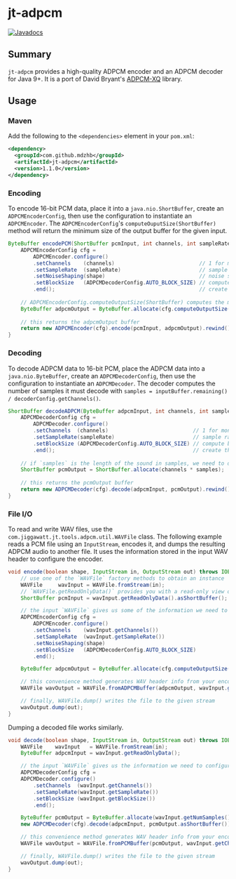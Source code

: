 # jt-adpcm
[![Javadocs](https://www.javadoc.io/badge/com.github.mdzhb/jt-adpcm.svg)](https://www.javadoc.io/doc/com.github.mdzhb/jt-adpcm)

## Summary
`jt-adpcm` provides a high-quality ADPCM encoder and an ADPCM decoder for Java 9+. It is a port of David Bryant's [ADPCM-XQ](https://github.com/dbry/adpcm-xq) library. 

## Usage
### Maven
Add the following to the `<dependencies>` element in your `pom.xml`:
```xml
<dependency>
  <groupId>com.github.mdzhb</groupId>
  <artifactId>jt-adpcm</artifactId>
  <version>1.1.0</version>
</dependency>
```
### Encoding
To encode 16-bit PCM data, place it into a `java.nio.ShortBuffer`, create an `ADPCMEncoderConfig`, then use the configuration to instantiate an `ADPCMEncoder`. The `ADPCMEncoderConfig`'s `computeOuputSize(ShortBuffer)` method will return the minimum size of the output buffer for the given input.
```java
ByteBuffer encodePCM(ShortBuffer pcmInput, int channels, int sampleRate, boolean shape) {
    ADPCMEncoderConfig cfg = 
        ADPCMEncoder.configure()
        .setChannels    (channels)                           // 1 for mono, 2 for stereo
        .setSampleRate  (sampleRate)                         // sample rate in Hz
        .setNoiseShaping(shape)                              // noise shaping; true=on, false=off
        .setBlockSize   (ADPCMDecoderConfig.AUTO_BLOCK_SIZE) // compute block size automatically
        .end();                                              // create the configuration object
    
    // ADPCMEncoderConfig.computeOutputSize(ShortBuffer) computes the minimum output buffer size
    ByteBuffer adpcmOutput = ByteBuffer.allocate(cfg.computeOutputSize(pcmInput));
    
    // this returns the adpcmOutput buffer
    return new ADPCMEncoder(cfg).encode(pcmInput, adpcmOutput).rewind();
}
```
### Decoding
To decode ADPCM data to 16-bit PCM, place the ADPCM data into a `java.nio.ByteBuffer`, create an `ADPCMDecoderConfig`, then use the configuration to instantiate an `ADPCMDecoder`. The decoder computes the number of samples it must decode with `samples = inputBuffer.remaining() / decoderConfig.getChannels()`. 
```java
ShortBuffer decodeADPCM(ByteBuffer adpcmInput, int channels, int samples, int sampleRate) {
    ADPCMDecoderConfig cfg =
        ADPCMDecoder.configure()
        .setChannels  (channels)                           // 1 for mono, 2 for stereo
        .setSampleRate(sampleRate)                         // sample rate in Hz
        .setBlockSize (ADPCMDecoderConfig.AUTO_BLOCK_SIZE) // compute block size with the formula used by the encoder
        .end();                                            // create the configuration object
    
    // if `samples` is the length of the sound in samples, we need to double the length of the buffer for stereo data
    ShortBuffer pcmOutput = ShortBuffer.allocate(channels * samples);
    
    // this returns the pcmOutput buffer
    return new ADPCMDecoder(cfg).decode(adpcmInput, pcmOutput).rewind();
}
```
### File I/O
To read and write WAV files, use the `com.jiggawatt.jt.tools.adpcm.util.WAVFile` class. The following example reads a PCM file using an `InputStream`, encodes it, and dumps the resulting ADPCM audio to another file. It uses the information stored in the input WAV header to configure the encoder.
```java
void encode(boolean shape, InputStream in, OutputStream out) throws IOException {
    // use one of the `WAVFile` factory methods to obtain an instance
    WAVFile     wavInput = WAVFile.fromStream(in);
    // `WAVFile.getReadOnlyData()` provides you with a read-only view of the audio data stored in the file
    ShortBuffer pcmInput = wavInput.getReadOnlyData().asShortBuffer();

    // the input `WAVFile` gives us some of the information we need to configure the encoder
    ADPCMEncoderConfig cfg =
        ADPCMEncoder.configure()
        .setChannels    (wavInput.getChannels())
        .setSampleRate  (wavInput.getSampleRate())
        .setNoiseShaping(shape)
        .setBlockSize   (ADPCMDecoderConfig.AUTO_BLOCK_SIZE)
        .end();

    ByteBuffer adpcmOutput = ByteBuffer.allocate(cfg.computeOutputSize(pcmInput));

    // this convenience method generates WAV header info from your encoder configuration
    WAVFile wavOutput = WAVFile.fromADPCMBuffer(adpcmOutput, wavInput.getNumSamples(), cfg);

    // finally, WAVFile.dump() writes the file to the given stream 
    wavOutput.dump(out);
}
```
Dumping a decoded file works similarly.
```java
void decode(boolean shape, InputStream in, OutputStream out) throws IOException {
    WAVFile    wavInput   = WAVFile.fromStream(in);
    ByteBuffer adpcmInput = wavInput.getReadOnlyData();

    // the input `WAVFile` gives us the information we need to configure the decoder
    ADPCMDecoderConfig cfg =
    ADPCMDecoder.configure()
        .setChannels  (wavInput.getChannels())
        .setSampleRate(wavInput.getSampleRate())
        .setBlockSize (wavInput.getBlockSize())
        .end();

    ByteBuffer pcmOutput = ByteBuffer.allocate(wavInput.getNumSamples() * wavInput.getChannels() * 2);
    new ADPCMDecoder(cfg).decode(adpcmInput, pcmOutput.asShortBuffer());

    // this convenience method generates WAV header info from your encoder configuration
    WAVFile wavOutput = WAVFile.fromPCMBuffer(pcmOutput, wavInput.getChannels(), wavInput.getSampleRate());

    // finally, WAVFile.dump() writes the file to the given stream 
    wavOutput.dump(out);
}
```
